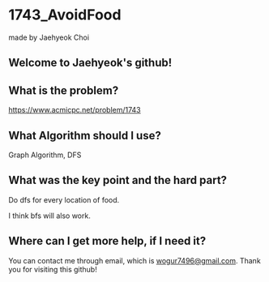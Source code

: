 # 1743_AvoidFood

made by Jaehyeok Choi

## Welcome to Jaehyeok's github!

## What is the problem?

https://www.acmicpc.net/problem/1743

## What Algorithm should I use?

Graph Algorithm, DFS

## What was the key point and the hard part?

Do dfs for every location of food.

I think bfs will also work.

## Where can I get more help, if I need it?

You can contact me through email, which is wogur7496@gmail.com.
Thank you for visiting this github!
